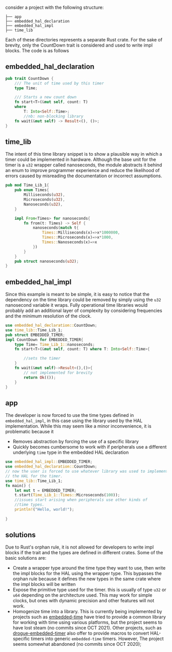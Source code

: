 consider a project with the following structure:
```shell
├── app
├── embedded_hal_declaration
├── embedded_hal_impl
├── time_lib
```
Each of these directories represents a separate Rust crate. For the sake of brevity, only the CountDown trait is considered and used to write impl blocks. The code is as follows
## embedded_hal_declaration
```rust
pub trait CountDown {
    /// The unit of time used by this timer
    type Time;

    /// Starts a new count down
    fn start<T>(&mut self, count: T)
    where
        T: Into<Self::Time>;
        //nb: non-blocking library
    fn wait(&mut self) -> Result<(), ()>;
}

```

## time_lib
The intent of this time library snippet is to show a plausible way in which a timer could be implemented in hardware. Although the base unit for the timer is a `u32` wrapper called nanoseconds, the module abstracts it behind an enum to improve programmer experience and reduce the likelihood of errors caused by misreading the documentation or incorrect assumptions. 
```rust
pub mod Time_Lib_1{
    pub enum Times{
        Milliseconds(u32),
        Microseconds(u32),
        Nanoseconds(u32),
    }

    impl From<Times> for nanoseconds{
        fn from(t: Times) -> Self {
            nanoseconds(match t{
                Times::Milliseconds(x)=>x*1000000,
                Times::Microseconds(x)=>x*1000,
                Times::Nanoseconds(x)=>x
            })
        }
    }
    pub struct nanoseconds(u32);
}
```

## embedded_hal_impl
Since this example is meant to be simple, it is easy to notice that the dependency on the time library could be removed by simply using the `u32` nanosecond variable it wraps. Fully operational time libraries would probably add an additional layer of complexity by considering frequencies and the minimum resolution of the clock.
```rust
use embedded_hal_declaration::CountDown;
use time_lib::Time_Lib_1;
pub struct EMBEDDED_TIMER;
impl CountDown for EMBEDDED_TIMER{
    type Time= Time_Lib_1::nanoseconds;
    fn start<T>(&mut self, count: T) where T: Into<Self::Time>{

        //sets the timer
    }
    fn wait(&mut self)->Result<(),()>{
        // not implemented for brevity
        return Ok(());
    }
}
```
## app
The developer is now forced to use the time types defined in `embedded_hal_impl`, in this case using the library used by the HAL implementation. While this may seem like a minor inconvenience, it is problematic because it
-  Removes abstraction by forcing the use of a specific library
-  Quickly becomes cumbersome to work with if peripherals use a different underlying `time` type in the embedded HAL declaration
```rust
use embedded_hal_impl::EMBEDDED_TIMER;
use embedded_hal_declaration::CountDown;
// now the user is forced to use whatever library was used to implement
// the HAL for the timer.
use time_lib::Time_Lib_1;
fn main() {
    let mut t = EMBEDDED_TIMER;
    t.start(Time_Lib_1::Times::Microseconds(100));
    //issues start arising when peripherals use other kinds of 
    //time types.
    println!("Hello, world!");
    
}
```
## solutions
Due to Rust's orphan rule, it is not allowed for developers to write impl blocks if the trait and the types are defined in different crates. Some of the basic solutions are:
-  Create a wrapper type around the time type they want to use, then write the impl blocks for the HAL using the wrapper type. This bypasses the orphan rule because it defines the new types in the same crate where the impl blocks will be written
-  Expose the primitive type used for the timer. this is usually of type `u32` or `u64` depending on the architecture used. This may work for simple clocks, but ones with dynamic precision and other features will not work.
-  Homogenize time into a library. This is currently being implemented by projects such as [embedded-time](https://github.com/FluenTech/embedded-time) have tried to provide a common library for working with time using various platforms, but the project seems to have lost steam (no commits since  OCT 2021). Other projects, such as [drogue-embedded-timer](https://github.com/drogue-iot/drogue-embedded-timer) also offer to provide macros to convert HAL-specific timers into generic `embedded-time` timers. However, The project seems somewhat abandoned (no commits since OCT 2020);